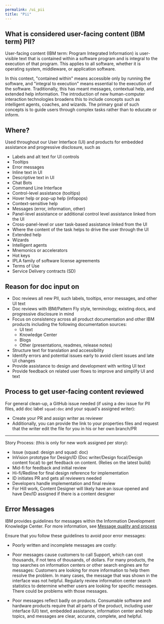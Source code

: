 ```yaml
---
permalink: /ui_pii
title: "Pii"
---
```


## What is considered user-facing content (IBM term) PII? 

User-facing content (IBM term: Program Integrated Information) is user-visible text that is contained within a software program and is integral to the execution of that program. This applies to all software, whether it is operating system, middleware, or application software.

In this context, "contained within" means accessible only by running the software, and "integral to execution" means essential to the execution of the software. Traditionally, this has meant messages, contextual help, and extended help information. The introduction of new human-computer interaction technologies broadens this to include concepts such as intelligent agents, coaches, and wizards. The primary goal of such concepts is to guide users through complex tasks rather than to educate or inform.

## Where?

Used throughout our User Interface (UI) and products for embedded assistance and progressive disclosure, such as 

- Labels and alt text for UI controls
- Tooltips
- Error messages
- Inline text in UI
- Descriptive text in UI
- Chat Bots
- Command Line Interface
- Control-level assistance (tooltips)
- Hover help or pop-up help (infopops)
- Context-sensitive help
- Messages (error, information, other)
- Panel-level assistance or additional control level assistance linked from the UI
- Cross-panel-level or user task-based assistance linked from the UI
- Where the content of the task helps to drive the user through the UI
- Extended help
- Wizards
- Intelligent agents
- Mnemonics or accelerators
- Hot keys
- IPLA family of software license agreements
- Terms of Use
- Service Delivery contracts (SD)

## Reason for doc input on 

- Doc reviews all new PII, such labels, tooltips, error messages, and other UI text
- Doc reviews with IBM/Pattern Fly style, terminology, existing docs, and progressive disclosure in mind
- Focus on consistency across all product documentation and other IBM products including the following documentation sources:
  - UI text 
  - Knowledge Center
  - Blogs 
  - Other (presentations, readmes, release notes)
- Structure text for translation and accessibility
- Identify errors and potential issues early to avoid client issues and late UI changes
- Provide assistance to design and development with writing UI text
- Provide feedback on related user flows to improve and simplify UI and text

## Process to get user-facing content reviewed

For general clean-up, a GitHub issue needed (if using a dev issue for PII files, add doc label `squad:doc` and your squad's assigned writer):

- Create your PR and assign writer as reviewer
- Additionally, you can provide the link to your properties files and request that the writer edit the file for you in his or her own branch/PR
____________________________________________________________________________________

Story Process: (this is only for new work assigned per story): 
- Issue (squad: design and squad: doc) 
- InVision prototype for Design/ID (Doc writer/Design focal/Design content focal) to get feedback on content. (Relies on the latest build)
- Mid-fi for feedback and initial review
- Hi-fi/Redline for final design reference for implementation
- ID initiates PR and gets all reviewers needed
- Developers handle implementation and final review
- For Hill work, Content Designer will likely have an issue opened and have Dev/ID assigned if there is a content designer

## Error Messages

IBM provides guidelines for messages within the Information Development Knowledge Center. For more information, see [Message quality and process](https://rtpdoc01.rtp.raleigh.ibm.com:9445/kc/idibm/com.ibm.utic.authoring_messages.doc/doc/messages_summary.html)

Ensure that you follow these guidelines to avoid poor error messages: 

- Poorly written and incomplete messages are costly:

- Poor messages cause customers to call Support, which can cost thousands, if not tens of thousands, of dollars.
For many products, the top searches on information centers or other search engines are for messages: Customers are looking for more information to help them resolve the problem. In many cases, the message that was shown in the interface was not helpful.
Regularly review information center search statistics to determine whether users are looking for specific messages. There could be problems with those messages.

- Poor messages reflect badly on products. Consumable software and hardware products require that all parts of the product, including user interface (UI) text, embedded assistance, information center and help topics, and messages are clear, accurate, complete, and helpful.


